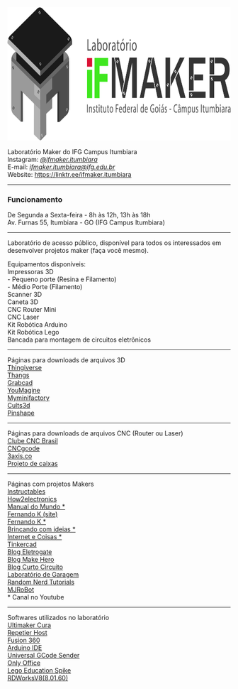 <img src="https://github.com/ifmakeriub/ifmakeriub/blob/main/maker.jpg" alt="IFMAker Itumbiara" width="800" height="300">

Laboratório Maker do IFG Campus Itumbiara
<br>Instagram: <a href="https://www.instagram.com/ifmaker.itumbiara/"><i> @ifmaker.itumbiara</i></a>
<br>E-mail:<i> ifmaker.itumbiara@ifg.edu.br</i>
<br>Website: https://linktr.ee/ifmaker.itumbiara
<br><hr>
<h3> Funcionamento </h3>

De Segunda a Sexta-feira - 8h às 12h, 13h às 18h
<br>Av. Furnas 55, Itumbiara - GO (IFG Campus Itumbiara) 
<hr>
Laboratório de acesso público, disponível para todos os interessados em desenvolver projetos maker (faça você mesmo).
<p>
Equipamentos disponíveis:
<br>Impressoras 3D
<br> - Pequeno porte (Resina e Filamento)
<br> - Médio Porte (Filamento)
<br>Scanner 3D
<br>Caneta 3D
<br>CNC Router Mini
<br>CNC Laser
<br>Kit Robótica Arduino
<br>Kit Robótica Lego
<br>Bancada para montagem de circuitos eletrônicos
  <hr>
  Páginas para downloads de arquivos 3D
  <br><a href="https://www.thingiverse.com/" target="_blank"> Thingiverse </a>
  <br><a href="https://thangs.com/" target="_blank"> Thangs </a>
  <br><a href="https://grabcad.com/library/software/nx" target="_blank"> Grabcad </a>
  <br><a href="https://www.youmagine.com/" target="_blank"> YouMagine </a>  
  <br><a href="https://www.myminifactory.com/" target="_blank"> Myminifactory </a>
  <br><a href="https://cults3d.com/" target="_blank"> Cults3d </a>
  <br><a href="https://pinshape.com/" target="_blank"> Pinshape </a>
  <hr> 
  Páginas para downloads de arquivos CNC (Router ou Laser)
  <br><a href="https://www.clubecncbrasil.com.br/" target="_blank"> Clube CNC Brasil </a>
  <br><a href="https://cncgcode.weebly.com/" target="_blank"> CNCgcode </a>
  <br><a href="https://3axis.co/" target="_blank"> 3axis.co </a>
  <br><a href="http://jeromeleary.com/laser/" target="_blank"> Projeto de caixas </a>  
 
  <hr>
  Páginas com projetos Makers
  <br><a href="https://www.instructables.com/" target="_blank"> Instructables </a>
  <br><a href="https://how2electronics.com/" target="_blank"> How2electronics </a>
  <br><a href="https://www.youtube.com/c/manualdomundo" target="_blank"> Manual do Mundo * </a>
  <br><a href="https://www.fernandok.com/" target="_blank"> Fernando K (site) </a>
  <br><a href="https://www.youtube.com/c/FernandoKoyanagi" target="_blank"> Fernando K * </a>
  <br><a href="https://www.youtube.com/c/BrincandocomIdeias" target="_blank"> Brincando com ideias *</a>
  <br><a href="https://www.youtube.com/internetecoisas" target="_blank"> Internet e Coisas *</a>
  <br><a href="https://www.tinkercad.com/" target="_blank"> Tinkercad </a>
  <br><a href="https://blog.eletrogate.com/" target="_blank"> Blog Eletrogate</a>
  <br><a href="https://www.makerhero.com/blog/" target="_blank"> Blog Make Hero </a>
  <br><a href="https://www.curtocircuito.com.br/blog" target="_blank"> Blog Curto Circuito </a>
  <br><a href="https://labdegaragem.com/" target="_blank"> Laboratório de Garagem </a>
  <br><a href="https://randomnerdtutorials.com/" target="_blank"> Random Nerd Tutorials </a>
  <br><a href="https://mjrobot.org/tutoriais/" target="_blank"> MJRoBot </a> 
 <br>* Canal no Youtube
 
 <hr>
  Softwares utilizados no laboratório
  <br> <a href="https://ultimaker.com/software/ultimaker-cura">Ultimaker Cura</a> 
  <br> <a href="https://www.repetier.com/download-now/">Repetier Host</a> 
  <br> <a href="https://www.autodesk.com.br/products/fusion-360/overview?term=1-YEAR&tab=subscription">Fusion 360</a> 
  <br> <a href="https://www.arduino.cc/en/software">Arduino IDE</a>
  <br> <a href="https://winder.github.io/ugs_website/">Universal GCode Sender</a>
  <br> <a href="https://www.onlyoffice.com/download-desktop.aspx">Only Office</a>
  <br> <a href="https://education.lego.com/pt-br/downloads/spike-app/software">Lego Education Spike</a>
  <br> <a href="https://www.rdacs.com/en/download?type=software">RDWorksV8(8.01.60)</a>
  
<!---
ifmakeriub/ifmakeriub is a ✨ special ✨ repository because its `README.md` (this file) appears on your GitHub profile.
You can click the Preview link to take a look at your changes.
--->
